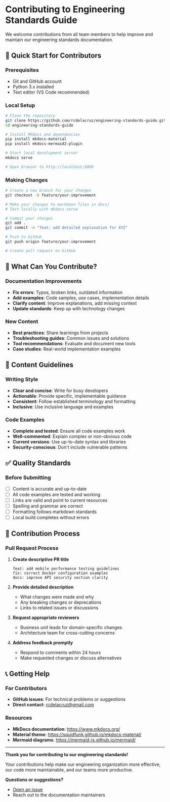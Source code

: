 # Contributing to Engineering Standards Guide

We welcome contributions from all team members to help improve and maintain our engineering standards documentation.

## 🚀 Quick Start for Contributors

### Prerequisites
- Git and GitHub account
- Python 3.x installed
- Text editor (VS Code recommended)

### Local Setup

```bash
# Clone the repository
git clone https://github.com/rcdelacruz/engineering-standards-guide.git
cd engineering-standards-guide

# Install MkDocs and dependencies
pip install mkdocs-material
pip install mkdocs-mermaid2-plugin

# Start local development server
mkdocs serve

# Open browser to http://localhost:8000
```

### Making Changes

```bash
# Create a new branch for your changes
git checkout -b feature/your-improvement

# Make your changes to markdown files in docs/
# Test locally with mkdocs serve

# Commit your changes
git add .
git commit -m "feat: add detailed explanation for XYZ"

# Push to GitHub
git push origin feature/your-improvement

# Create pull request on GitHub
```

## 📝 What Can You Contribute?

### Documentation Improvements
- **Fix errors**: Typos, broken links, outdated information
- **Add examples**: Code samples, use cases, implementation details
- **Clarify content**: Improve explanations, add missing context
- **Update standards**: Keep up with technology changes

### New Content
- **Best practices**: Share learnings from projects
- **Troubleshooting guides**: Common issues and solutions
- **Tool recommendations**: Evaluate and document new tools
- **Case studies**: Real-world implementation examples

## 🎯 Content Guidelines

### Writing Style
- **Clear and concise**: Write for busy developers
- **Actionable**: Provide specific, implementable guidance
- **Consistent**: Follow established terminology and formatting
- **Inclusive**: Use inclusive language and examples

### Code Examples
- **Complete and tested**: Ensure all code examples work
- **Well-commented**: Explain complex or non-obvious code
- **Current versions**: Use up-to-date syntax and libraries
- **Security-conscious**: Don't include vulnerable patterns

## ✅ Quality Standards

### Before Submitting
- [ ] Content is accurate and up-to-date
- [ ] All code examples are tested and working
- [ ] Links are valid and point to current resources
- [ ] Spelling and grammar are correct
- [ ] Formatting follows markdown standards
- [ ] Local build completes without errors

## 🔄 Contribution Process

### Pull Request Process

1. **Create descriptive PR title**
   ```
   feat: add mobile performance testing guidelines
   fix: correct Docker configuration examples
   docs: improve API security section clarity
   ```

2. **Provide detailed description**
   - What changes were made and why
   - Any breaking changes or deprecations
   - Links to related issues or discussions

3. **Request appropriate reviewers**
   - Business unit leads for domain-specific changes
   - Architecture team for cross-cutting concerns

4. **Address feedback promptly**
   - Respond to comments within 24 hours
   - Make requested changes or discuss alternatives

## 📞 Getting Help

### For Contributors
- **GitHub issues**: For technical problems or suggestions
- **Direct contact**: [rcdelacruz@gmail.com](mailto:rcdelacruz@gmail.com)

### Resources
- **MkDocs documentation**: https://www.mkdocs.org/
- **Material theme**: https://squidfunk.github.io/mkdocs-material/
- **Mermaid diagrams**: https://mermaid-js.github.io/mermaid/

---

**Thank you for contributing to our engineering standards!**

Your contributions help make our engineering organization more effective, our code more maintainable, and our teams more productive.

**Questions or suggestions?** 
- [Open an issue](https://github.com/rcdelacruz/engineering-standards-guide/issues)
- Reach out to the documentation maintainers